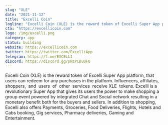 ```yaml
---
slug: "XLE"
date: "2021-11-12"
title: "Excelli Coin"
logline: "Excelli Coin (XLE) is the reward token of Excelli Super App platform, that users can redeem for any purchases in the platform."
cta: "https://excellicoin.com"
logo: /img/excelli.png
category: app
status: building
website: https://excellicoin.com
twitter: https://twitter.com/ExcelliApp
telegram: https://t.me/EXCELLI
discord: https://discord.gg/pHzPCDuUFQ
---
```

Excelli Coin (XLE) is the reward token of Excelli Super App platform, that users can redeem for any purchases in the platform. Influencers, affiliates, shoppers,  and  users  of  other  services  receive XLE  tokens. Excelli is a revolutionary Super App that gives its users the power to make shopping a group event powered by integrated Chat and Social network resulting in a monetary benefit both for the buyers and sellers. In addition to shopping, Excelli also offers Payments, Groceries, Food Deliveries, Flights, Hotels and Cabs booking, Gig services, Pharmacy deliveries, Gaming and Entertainment.